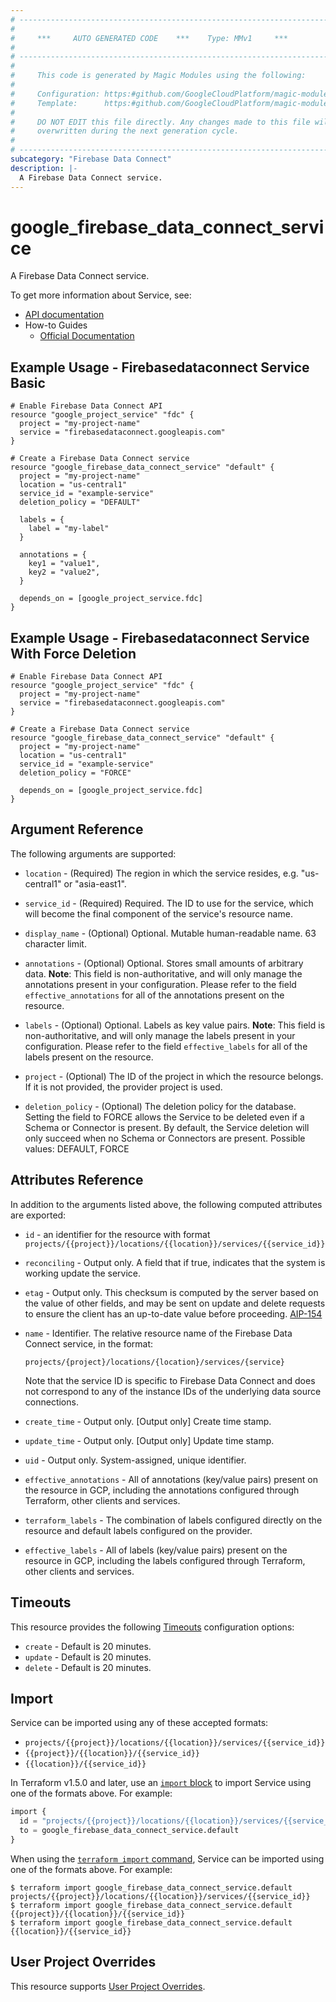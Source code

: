 ```yaml
---
# ----------------------------------------------------------------------------
#
#     ***     AUTO GENERATED CODE    ***    Type: MMv1     ***
#
# ----------------------------------------------------------------------------
#
#     This code is generated by Magic Modules using the following:
#
#     Configuration: https:#github.com/GoogleCloudPlatform/magic-modules/tree/main/mmv1/products/firebasedataconnect/Service.yaml
#     Template:      https:#github.com/GoogleCloudPlatform/magic-modules/tree/main/mmv1/templates/terraform/resource.html.markdown.tmpl
#
#     DO NOT EDIT this file directly. Any changes made to this file will be
#     overwritten during the next generation cycle.
#
# ----------------------------------------------------------------------------
subcategory: "Firebase Data Connect"
description: |-
  A Firebase Data Connect service.
---
```


# google_firebase_data_connect_service

A Firebase Data Connect service.


To get more information about Service, see:

* [API documentation](https://firebase.google.com/docs/reference/data-connect/rest)
* How-to Guides
    * [Official Documentation](https://firebase.google.com/docs/data-connect)

## Example Usage - Firebasedataconnect Service Basic


```hcl
# Enable Firebase Data Connect API
resource "google_project_service" "fdc" {
  project = "my-project-name"
  service = "firebasedataconnect.googleapis.com"
}

# Create a Firebase Data Connect service
resource "google_firebase_data_connect_service" "default" {
  project = "my-project-name"
  location = "us-central1"
  service_id = "example-service"
  deletion_policy = "DEFAULT"

  labels = {
    label = "my-label"
  }

  annotations = {
    key1 = "value1",
    key2 = "value2",
  }

  depends_on = [google_project_service.fdc]
}
```
## Example Usage - Firebasedataconnect Service With Force Deletion


```hcl
# Enable Firebase Data Connect API
resource "google_project_service" "fdc" {
  project = "my-project-name"
  service = "firebasedataconnect.googleapis.com"
}

# Create a Firebase Data Connect service
resource "google_firebase_data_connect_service" "default" {
  project = "my-project-name"
  location = "us-central1"
  service_id = "example-service"
  deletion_policy = "FORCE"

  depends_on = [google_project_service.fdc]
}
```

## Argument Reference

The following arguments are supported:


* `location` -
  (Required)
  The region in which the service resides, e.g. "us-central1" or "asia-east1".

* `service_id` -
  (Required)
  Required. The ID to use for the service, which will become the final component of the
  service's resource name.


* `display_name` -
  (Optional)
  Optional. Mutable human-readable name. 63 character limit.

* `annotations` -
  (Optional)
  Optional. Stores small amounts of arbitrary data.
  **Note**: This field is non-authoritative, and will only manage the annotations present in your configuration.
  Please refer to the field `effective_annotations` for all of the annotations present on the resource.

* `labels` -
  (Optional)
  Optional. Labels as key value pairs.
  **Note**: This field is non-authoritative, and will only manage the labels present in your configuration.
  Please refer to the field `effective_labels` for all of the labels present on the resource.

* `project` - (Optional) The ID of the project in which the resource belongs.
    If it is not provided, the provider project is used.

* `deletion_policy` - (Optional) The deletion policy for the database. Setting the field to FORCE allows the
Service to be deleted even if a Schema or Connector is present. By default,
the Service deletion will only succeed when no Schema or Connectors are
present.
Possible values: DEFAULT, FORCE


## Attributes Reference

In addition to the arguments listed above, the following computed attributes are exported:

* `id` - an identifier for the resource with format `projects/{{project}}/locations/{{location}}/services/{{service_id}}`

* `reconciling` -
  Output only. A field that if true, indicates that the system is working update the
  service.

* `etag` -
  Output only. This checksum is computed by the server based on the value of other
  fields, and may be sent on update and delete requests to ensure the
  client has an up-to-date value before proceeding.
  [AIP-154](https://google.aip.dev/154)

* `name` -
  Identifier. The relative resource name of the Firebase Data Connect service, in the
  format:
  ```
  projects/{project}/locations/{location}/services/{service}
  ```
  Note that the service ID is specific to Firebase Data Connect and does not
  correspond to any of the instance IDs of the underlying data source
  connections.

* `create_time` -
  Output only. [Output only] Create time stamp.

* `update_time` -
  Output only. [Output only] Update time stamp.

* `uid` -
  Output only. System-assigned, unique identifier.

* `effective_annotations` -
  All of annotations (key/value pairs) present on the resource in GCP, including the annotations configured through Terraform, other clients and services.

* `terraform_labels` -
  The combination of labels configured directly on the resource
   and default labels configured on the provider.

* `effective_labels` -
  All of labels (key/value pairs) present on the resource in GCP, including the labels configured through Terraform, other clients and services.


## Timeouts

This resource provides the following
[Timeouts](https://developer.hashicorp.com/terraform/plugin/sdkv2/resources/retries-and-customizable-timeouts) configuration options:

- `create` - Default is 20 minutes.
- `update` - Default is 20 minutes.
- `delete` - Default is 20 minutes.

## Import


Service can be imported using any of these accepted formats:

* `projects/{{project}}/locations/{{location}}/services/{{service_id}}`
* `{{project}}/{{location}}/{{service_id}}`
* `{{location}}/{{service_id}}`


In Terraform v1.5.0 and later, use an [`import` block](https://developer.hashicorp.com/terraform/language/import) to import Service using one of the formats above. For example:

```tf
import {
  id = "projects/{{project}}/locations/{{location}}/services/{{service_id}}"
  to = google_firebase_data_connect_service.default
}
```

When using the [`terraform import` command](https://developer.hashicorp.com/terraform/cli/commands/import), Service can be imported using one of the formats above. For example:

```
$ terraform import google_firebase_data_connect_service.default projects/{{project}}/locations/{{location}}/services/{{service_id}}
$ terraform import google_firebase_data_connect_service.default {{project}}/{{location}}/{{service_id}}
$ terraform import google_firebase_data_connect_service.default {{location}}/{{service_id}}
```

## User Project Overrides

This resource supports [User Project Overrides](https://registry.terraform.io/providers/hashicorp/google/latest/docs/guides/provider_reference#user_project_override).
